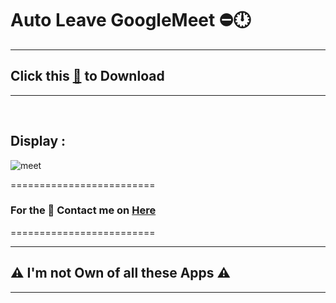 # Auto Leave GoogleMeet ⛔🕛


--------------------------------
## Click this [🥑](https://github.com/VfvRizky/MyKit-ChromeWeb/blob/main/Chrome/Meet/Meet-Auto.zip) to Download
--------------------------------
</br>


## Display :

![meet](https://user-images.githubusercontent.com/73746365/156213846-da6a60da-48f7-4e56-b562-bc78174de4ed.gif)


=========================
### For the 🔐 Contact me on [Here](https://vfvrizky.my.id)
=========================

--------------------------------
## ⚠️ I'm not Own of all these Apps ⚠️
--------------------------------



